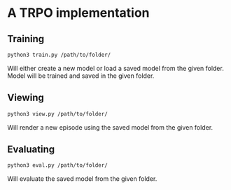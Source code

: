 # A TRPO implementation

## Training

```zsh
python3 train.py /path/to/folder/
```

Will either create a new model or load a saved model from the given folder. Model will be trained and saved in the given folder.

## Viewing

```zsh
python3 view.py /path/to/folder/
```

Will render a new episode using the saved model from the given folder.

## Evaluating

```zsh
python3 eval.py /path/to/folder/
```

Will evaluate the saved model from the given folder.
